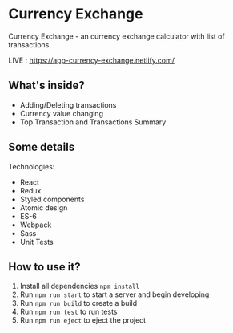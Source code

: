 # Currency Exchange

Currency Exchange - an currency exchange calculator with list of transactions.

LIVE : https://app-currency-exchange.netlify.com/

## What's inside?

- Adding/Deleting transactions
- Currency value changing
- Top Transaction and Transactions Summary

## Some details

Technologies:

- React
- Redux
- Styled components
- Atomic design
- ES-6
- Webpack
- Sass
- Unit Tests

## How to use it?

1. Install all dependencies `npm install`
2. Run `npm run start` to start a server and begin developing
3. Run `npm run build` to create a build
4. Run `npm run test` to run tests
5. Run `npm run eject` to eject the project
